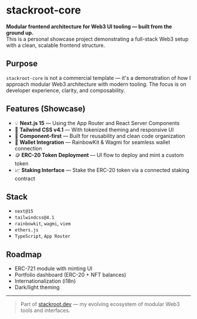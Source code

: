 # stackroot-core

**Modular frontend architecture for Web3 UI tooling — built from the ground up.**  
This is a personal showcase project demonstrating a full-stack Web3 setup with a clean, scalable frontend structure.

## Purpose

`stackroot-core` is not a commercial template — it's a demonstration of how I approach modular Web3 architecture with modern tooling. The focus is on developer experience, clarity, and composability.

## Features (Showcase)

- 💡 **Next.js 15** — Using the App Router and React Server Components
- 🎨 **Tailwind CSS v4.1** — With tokenized theming and responsive UI
- 🧱 **Component-first** — Built for reusability and clean code organization
- 🔌 **Wallet Integration** — RainbowKit & Wagmi for seamless wallet connection
- 🪙 **ERC-20 Token Deployment** — UI flow to deploy and mint a custom token
- 📈 **Staking Interface** — Stake the ERC-20 token via a connected staking contract

## Stack

- `next@15`
- `tailwindcss@4.1`
- `rainbowkit`, `wagmi`, `viem`
- `ethers.js`
- `TypeScript`, `App Router`

## Roadmap

- ERC-721 module with minting UI  
- Portfolio dashboard (ERC-20 + NFT balances)  
- Internationalization (i18n)  
- Dark/light theming  

---

> Part of [stackroot.dev](https://stackroot.dev) — my evolving ecosystem of modular Web3 tools and interfaces.
